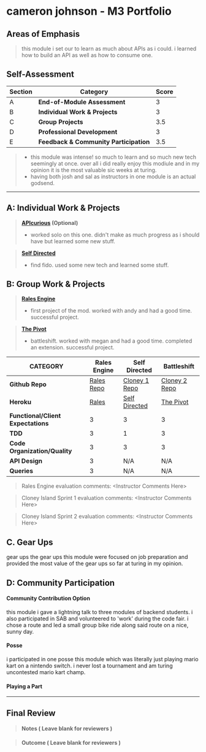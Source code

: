 # cameron johnson - M3 Portfolio 

## Areas of Emphasis

> this module i set our to learn as much about APIs as i could. i learned how to build an API as well as how to consume one.

## Self-Assessment

| Section | Category | Score |
| --- | ----- | --- |
| A | **End-of-Module Assessment** | 3 |
| B | **Individual Work & Projects** | 3 |
| C | **Group Projects** | 3.5 |
| D | **Professional Development** | 3 |
| E | **Feedback & Community Participation** | 3.5 |

>* this module was intense! so much to learn and so much new tech seemingly at once. over all i did really enjoy this modiule and in my opinion it is the most valuable sic weeks at turing.
>* having both josh and sal as instructors in one module is an actual godsend.

-----------------------

## A: Individual Work & Projects

> **[APIcurious](http://backend.turing.io/module3/projects/apicurious) (Optional)**
>* worked solo on this one. didn't make as much progress as i should have but learned some new stuff.

> **[Self Directed](http://backend.turing.io/module3/projects/self_directed_project)**
>* find fido. used some new tech and learned some stuff.

## B: Group Work & Projects

> **[Rales Engine](http://backend.turing.io/module3/projects/rails_engine)**
>* first project of the mod. worked with andy and had a good time. successful project.

> **[The Pivot](http://backend.turing.io/module3/projects/the_pivot)**
>* battleshift. worked with megan and had a good time. completed an extension. successful project.

| CATEGORY | Rales Engine | Self Directed | Battleshift |
| --- | --- | --- | --- |
| **Github Repo** | [Rales Repo](https://) | [Cloney 1 Repo](https://) | [Cloney 2 Repo](https://) |
| **Heroku** | [Rales](https://) | [Self Directed](https://) | [The Pivot](https://) |
| **Functional/Client Expectations** | 3 | 3 | 3 |
| **TDD** | 3 | 1 | 3 |
| **Code Organization/Quality** | 3 | 3 | 3 |
| **API Design** | 3 | N/A | N/A |
| **Queries** | 3 | N/A | N/A |

> Rales Engine evaluation comments:
\<Instructor Comments Here>

> Cloney Island Sprint 1 evaluation comments:
\<Instructor Comments Here>

> Cloney Island Sprint 2 evaluation comments:
\<Instructor Comments Here>

## C. **Gear Ups**

gear ups the gear ups this module were focused on job preparation and provided the most value of the gear ups so far at turing in my opinion.

## D: Community Participation

#### **Community Contribution Option**

this module i gave a lightning talk to three modules of backend students. i also participated in SAB and volunteered to 'work' during the code fair. i chose a route and led a small group bike ride along said route on a nice, sunny day.

#### **Posse**

i participated in one posse this module which was literally just playing mario kart on a nintendo switch. i never lost a tournament and am turing uncontested mario kart champ.

#### **Playing a Part**



------------------

## Final Review

> #### Notes ( Leave blank for reviewers )

> #### Outcome ( Leave blank for reviewers )
